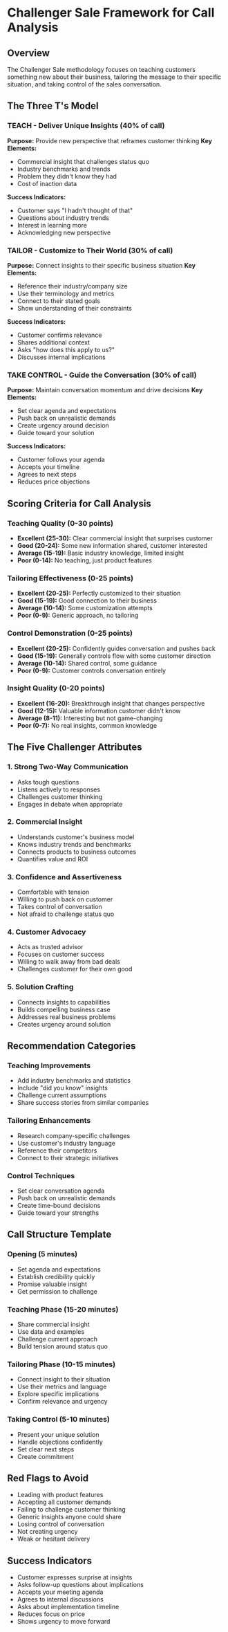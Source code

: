 # Challenger Sale Framework for Call Analysis

## Overview
The Challenger Sale methodology focuses on teaching customers something new about their business, tailoring the message to their specific situation, and taking control of the sales conversation.

## The Three T's Model

### TEACH - Deliver Unique Insights (40% of call)
**Purpose:** Provide new perspective that reframes customer thinking
**Key Elements:**
- Commercial insight that challenges status quo
- Industry benchmarks and trends
- Problem they didn't know they had
- Cost of inaction data

**Success Indicators:**
- Customer says "I hadn't thought of that"
- Questions about industry trends
- Interest in learning more
- Acknowledging new perspective

### TAILOR - Customize to Their World (30% of call)
**Purpose:** Connect insights to their specific business situation
**Key Elements:**
- Reference their industry/company size
- Use their terminology and metrics
- Connect to their stated goals
- Show understanding of their constraints

**Success Indicators:**
- Customer confirms relevance
- Shares additional context
- Asks "how does this apply to us?"
- Discusses internal implications

### TAKE CONTROL - Guide the Conversation (30% of call)
**Purpose:** Maintain conversation momentum and drive decisions
**Key Elements:**
- Set clear agenda and expectations
- Push back on unrealistic demands
- Create urgency around decision
- Guide toward your solution

**Success Indicators:**
- Customer follows your agenda
- Accepts your timeline
- Agrees to next steps
- Reduces price objections

## Scoring Criteria for Call Analysis

### Teaching Quality (0-30 points)
- **Excellent (25-30):** Clear commercial insight that surprises customer
- **Good (20-24):** Some new information shared, customer interested
- **Average (15-19):** Basic industry knowledge, limited insight
- **Poor (0-14):** No teaching, just product features

### Tailoring Effectiveness (0-25 points)
- **Excellent (20-25):** Perfectly customized to their situation
- **Good (15-19):** Good connection to their business
- **Average (10-14):** Some customization attempts
- **Poor (0-9):** Generic approach, no tailoring

### Control Demonstration (0-25 points)
- **Excellent (20-25):** Confidently guides conversation and pushes back
- **Good (15-19):** Generally controls flow with some customer direction
- **Average (10-14):** Shared control, some guidance
- **Poor (0-9):** Customer controls conversation entirely

### Insight Quality (0-20 points)
- **Excellent (16-20):** Breakthrough insight that changes perspective
- **Good (12-15):** Valuable information customer didn't know
- **Average (8-11):** Interesting but not game-changing
- **Poor (0-7):** No real insights, common knowledge

## The Five Challenger Attributes

### 1. Strong Two-Way Communication
- Asks tough questions
- Listens actively to responses
- Challenges customer thinking
- Engages in debate when appropriate

### 2. Commercial Insight
- Understands customer's business model
- Knows industry trends and benchmarks
- Connects products to business outcomes
- Quantifies value and ROI

### 3. Confidence and Assertiveness
- Comfortable with tension
- Willing to push back on customer
- Takes control of conversation
- Not afraid to challenge status quo

### 4. Customer Advocacy
- Acts as trusted advisor
- Focuses on customer success
- Willing to walk away from bad deals
- Challenges customer for their own good

### 5. Solution Crafting
- Connects insights to capabilities
- Builds compelling business case
- Addresses real business problems
- Creates urgency around solution

## Recommendation Categories

### Teaching Improvements
- Add industry benchmarks and statistics
- Include "did you know" insights
- Challenge current assumptions
- Share success stories from similar companies

### Tailoring Enhancements
- Research company-specific challenges
- Use customer's industry language
- Reference their competitors
- Connect to their strategic initiatives

### Control Techniques
- Set clear conversation agenda
- Push back on unrealistic demands
- Create time-bound decisions
- Guide toward your strengths

## Call Structure Template

### Opening (5 minutes)
- Set agenda and expectations
- Establish credibility quickly
- Promise valuable insight
- Get permission to challenge

### Teaching Phase (15-20 minutes)
- Share commercial insight
- Use data and examples
- Challenge current approach
- Build tension around status quo

### Tailoring Phase (10-15 minutes)
- Connect insight to their situation
- Use their metrics and language
- Explore specific implications
- Confirm relevance and urgency

### Taking Control (5-10 minutes)
- Present your unique solution
- Handle objections confidently
- Set clear next steps
- Create commitment

## Red Flags to Avoid
- Leading with product features
- Accepting all customer demands
- Failing to challenge customer thinking
- Generic insights anyone could share
- Losing control of conversation
- Not creating urgency
- Weak or hesitant delivery

## Success Indicators
- Customer expresses surprise at insights
- Asks follow-up questions about implications
- Accepts your meeting agenda
- Agrees to internal discussions
- Asks about implementation timeline
- Reduces focus on price
- Shows urgency to move forward